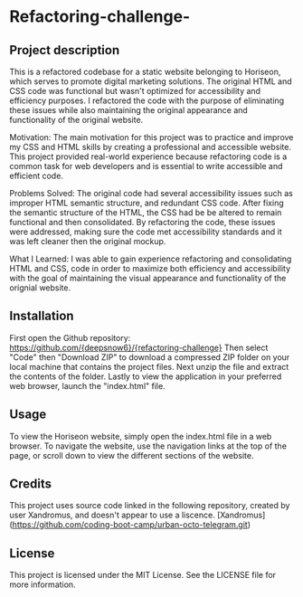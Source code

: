 # Refactoring-challenge-

## Project description

This is a refactored codebase for a static website belonging to Horiseon, which serves to promote digital marketing solutions. The original HTML and CSS code was functional but wasn't optimized for accessibility and efficiency purposes. I refactored the code with the purpose of eliminating these issues while also maintaining the original appearance and functionality of the original website.

Motivation:
The main motivation for this project was to practice and improve my CSS and HTML skills by creating a professional and accessible website. This project provided real-world experience because refactoring code is a common task for web developers and is essential to write accessible and efficient code.

Problems Solved:
The original code had several accessibility issues such as improper HTML semantic structure, and redundant CSS code. After fixing the semantic structure of the HTML, the CSS had be be altered to remain functional and then consolidated. By refactoring the code, these issues were addressed, making sure the code met accessibility standards and it was left cleaner then the original mockup.

What I Learned:
I was able to gain experience refactoring and consolidating HTML and CSS, code in order to maximize both efficiency and accessibility with the goal of  maintaining the visual appearance and functionality of the orignial website. 

## Installation

First open the Github repository: https://github.com/{deepsnow6}/{refactoring-challenge}
Then select "Code" then "Download ZIP" to download a compressed ZIP folder on your local machine that contains the project files.
Next unzip the file and extract the contents of the folder.
Lastly to view the application in your preferred web browser, launch the "index.html" file.

## Usage

To view the Horiseon website, simply open the index.html file in a web browser. To navigate the website, use the navigation links at the top of the page, or scroll down to view the different sections of the website.


## Credits

This project uses source code linked in the following repository, created by user Xandromus, and doesn't appear to use a liscence.
[Xandromus] (https://github.com/coding-boot-camp/urban-octo-telegram.git)


## License

This project is licensed under the MIT License. See the LICENSE file for more information.


